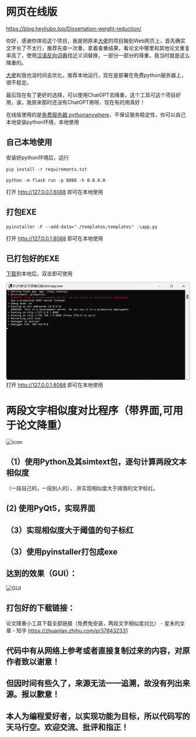 # 网页在线版
https://blog.heyliubo.top/Dissertation-weight-reduction/

你好，感谢你体验这个项目，我是把原来[大佬](https://github.com/Xinger006)的项目搬到Web网页上，首先确实文字长了不太行，推荐先查一次重，拿着查重结果，看论文中哪里和其他论文重复率高了，使用[汉语反向词典](https://wantwords.net/)找近义词替换，一部分一部分的降重，我当时就是这么降重的。

[大佬](https://github.com/Xinger006)和我也没时间去优化，推荐本地运行，现在是部署在免费python服务器上，很不稳定。
  
最后现在有了更好的选择，可以使用ChatGPT去降重，这个工具可这个项目好用，诶，我原来那时还没有ChatGPT用呀，现在有的用真好！

在线版使用的是[免费服务器 pythonanywhere](https://www.pythonanywhere.com/)，不保证服务稳定性，你可以自己本地安装python环境，本地使用
## 自己本地使用
安装好python环境后，运行
```shell
pip install -r requirements.txt
```
```shell
python -m flask run -p 8088 -h 0.0.0.0
```
打开 http://127.0.0.1:8088 即可在本地使用

## 打包EXE

```shell
pyinstaller -F --add-data="./templates;templates" .\app.py
```
打开 http://127.0.0.1:8088 即可在本地使用

## 已打包好的EXE
[下载](https://github.com/liulinboyi/Dissertation-weight-reduction/releases/latest)到本地后，双击即可使用

![](/img/app.png)
打开 http://127.0.0.1:8088 即可在本地使用

# 两段文字相似度对比程序（带界面,可用于论文降重）
![icon](icon.ico)
## （1）使用Python及其simtext包，逐句计算两段文本相似度
（一段自己的，一段别人的），
并实现相似度大于阈值的文字标红。
##  (2) 使用PyQt5，实现界面
## （3）实现相似度大于阈值的句子标红
## （3）使用pyinstaller打包成exe

## 达到的效果（GUI）：
![GUI](gui.png)

## 打包好的下载链接：
论文降重小工具下载全部链接（免费免安装，两段文字相似度对比） - 星未的文章 - 知乎
https://zhuanlan.zhihu.com/p/378432331

## 代码中有从网络上参考或者直接复制过来的内容，对原作者致以谢意！
## 但因时间有些久了，来源无法一一追溯，故没有列出来源。报以歉意！
## 本人为编程爱好者，以实现功能为目标，所以代码写的天马行空。欢迎交流、批评和指正！
